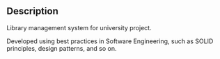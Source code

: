 ## Description

Library management system for university project.

Developed using best practices in Software Engineering, such as SOLID principles, design patterns, and so on.
